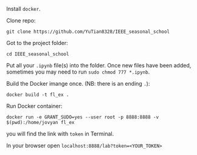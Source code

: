 Install `docker`.

Clone repo:
```
git clone https://github.com/YuTian8328/IEEE_seasonal_school
```

Got to the project folder:
```
cd IEEE_seasonal_school
```

Put all your `.ipynb` file(s) into the folder.
Once new files have been added, sometimes you may need to run `sudo chmod 777 *.ipynb`.

Build the Docker imange once. (NB: there is an ending `.`):
```
docker build -t fl_ex .
```

Run Docker container:
```
docker run -e GRANT_SUDO=yes --user root -p 8888:8888 -v $(pwd):/home/jovyan fl_ex
```
you will find the link with `token` in Terminal.

In your browser open `localhost:8888/lab?token=<YOUR_TOKEN>`
